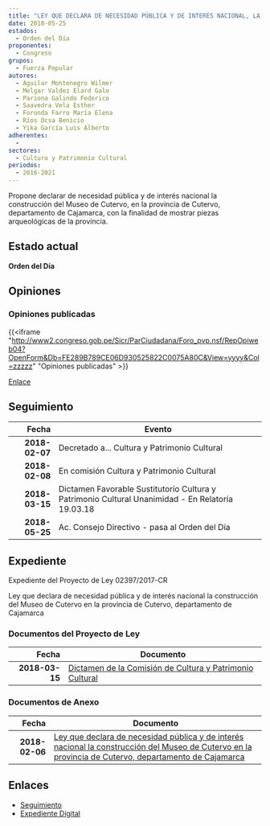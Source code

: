 ```yaml
---
title: "LEY QUE DECLARA DE NECESIDAD PÚBLICA Y DE INTERÉS NACIONAL, LA CONSTRUCCIÓN DEL MUSEO DE CUTERVO EN LA PROVINCIA DE CUTERVO, DEPARTAMENTO DE CAJAMARCA"
date: 2018-05-25
estados: 
  - Orden del Día
proponentes: 
  - Congreso
grupos: 
  - Fuerza Popular
autores: 
  - Aguilar Montenegro Wilmer
  - Melgar Valdez Elard Galo
  - Pariona Galindo Federico
  - Saavedra Vela Esther
  - Foronda Farro María Elena
  - Ríos Ocsa Benicio
  - Yika García Luis Alberto
adherentes: 
  - 
sectores: 
  - Cultura y Patrimonio Cultural
periodos: 
  - 2016-2021
---
```


Propone declarar de necesidad pública y de interés nacional la construcción del Museo de Cutervo, en la provincia de Cutervo, departamento de Cajamarca, con la finalidad de mostrar piezas arqueológicas de la provincia.


## Estado actual

**Orden del Día**

## Opiniones

### Opiniones publicadas

{{<iframe "http://www2.congreso.gob.pe/Sicr/ParCiudadana/Foro_pvp.nsf/RepOpiweb04?OpenForm&Db=FE289B789CE06D930525822C0075A80C&View=yyyy&Col=zzzzz" "Opiniones publicadas" >}}

[Enlace](http://www2.congreso.gob.pe/Sicr/ParCiudadana/Foro_pvp.nsf/RepOpiweb04?OpenForm&Db=FE289B789CE06D930525822C0075A80C&View=yyyy&Col=zzzzz)

## Seguimiento

| Fecha | Evento |
|------:|--------|
| **2018-02-07** | Decretado a... Cultura y Patrimonio Cultural|
| **2018-02-08** | En comisión Cultura y Patrimonio Cultural|
| **2018-03-15** | Dictamen Favorable Sustitutorio Cultura y Patrimonio Cultural Unanimidad - En Relatoría 19.03.18|
| **2018-05-25** | Ac. Consejo Directivo - pasa al Orden del Día|


## Expediente

Expediente del Proyecto de Ley 02397/2017-CR

Ley que declara de necesidad pública y de interés nacional la construcción del Museo de Cutervo en la provincia de Cutervo, departamento de Cajamarca


### Documentos del Proyecto de Ley

| Fecha | Documento |
|------:|--------|
| **2018-03-15** | [Dictamen de la Comisión de Cultura y Patrimonio Cultural](http://www.leyes.congreso.gob.pe/Documentos/2016_2021/Dictamenes/Proyectos_de_Ley/02397DC05MAY20180315.pdf) |

### Documentos de Anexo

| Fecha | Documento |
|------:|--------|
| **2018-02-06** | [Ley que declara de necesidad pública y de interés nacional la construcción del Museo de Cutervo en la provincia de Cutervo, departamento de Cajamarca](http://www.leyes.congreso.gob.pe/Documentos/2016_2021/Proyectos_de_Ley_y_de_Resoluciones_Legislativas/PL0239720180206.pdf) |

## Enlaces 

- [Seguimiento](http://www2.congreso.gob.pe/Sicr/TraDocEstProc/CLProLey2016.nsf/f7fff46988ca05b1052578e100829cc7/229f986ce25094fd0525822c006eaecf?OpenDocument)
- [Expediente Digital](http://www2.congreso.gob.pe/Sicr/TraDocEstProc/CLProLey2016.nsf/f7fff46988ca05b1052578e100829cc7/229f986ce25094fd0525822c006eaecf?OpenDocument&Click=05257FB7005EB655.eb71d0cf91d8294e05256cdf006b5706/$Body/0.1C6C)
